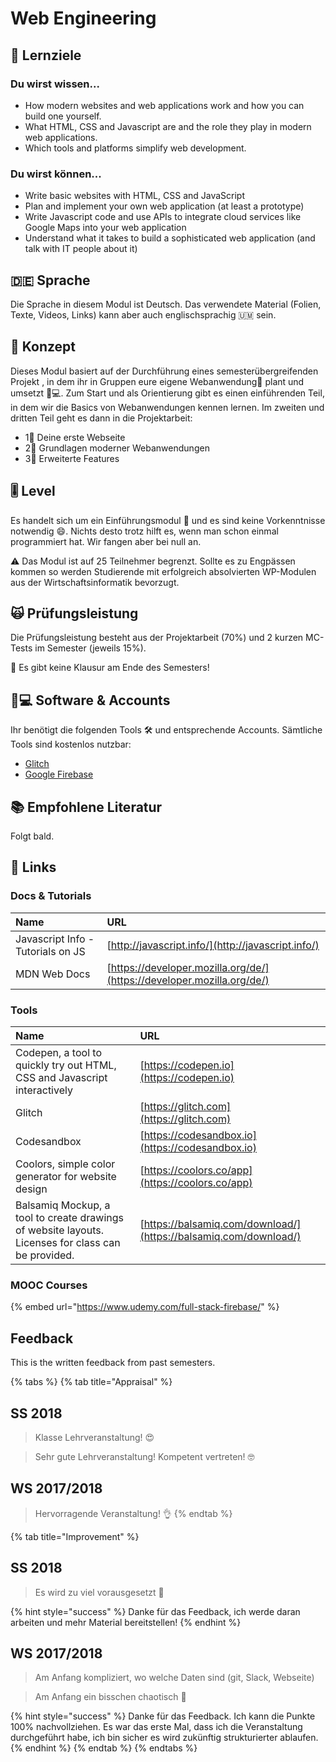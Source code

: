 # Web Engineering

## 🎯 Lernziele <a id="learning-objectives"></a>

### Du wirst wissen...

* How modern websites and web applications work and how you can build one yourself.
* What HTML, CSS and Javascript are and the role they play in modern web applications.
* Which tools and platforms simplify web development.

### Du wirst können...

* Write basic websites with HTML, CSS and JavaScript
* Plan and implement your own web application \(at least a prototype\)
* Write Javascript code and use APIs to integrate cloud services like Google Maps into your web application
* Understand what it takes to build a sophisticated web application \(and talk with IT people about it\)

## 🇩🇪 Sprache

Die Sprache in diesem Modul ist Deutsch. Das verwendete Material \(Folien, Texte, Videos, Links\) kann aber auch englischsprachig 🇺🇲 sein.

## 📃 Konzept <a id="concept"></a>

Dieses Modul basiert auf der Durchführung eines semesterübergreifenden Projekt , in dem ihr in Gruppen eure eigene Webanwendung📱 plant und umsetzt 👩💻. Zum Start und als Orientierung gibt es einen einführenden Teil, in dem wir die Basics von Webanwendungen kennen lernen. Im zweiten und dritten Teil geht es dann in die Projektarbeit:

* 1⃣ Deine erste Webseite
* 2⃣ Grundlagen moderner Webanwendungen
* 3⃣ Erweiterte Features

## 🎚 Level <a id="level"></a>

Es handelt sich um ein Einführungsmodul 👶 und es sind keine Vorkenntnisse notwendig 😄. Nichts desto trotz hilft es, wenn man schon einmal programmiert hat. Wir fangen aber bei null an.

⚠ Das Modul ist auf 25 Teilnehmer begrenzt. Sollte es zu Engpässen kommen so werden Studierende mit erfolgreich absolvierten WP-Modulen aus der Wirtschaftsinformatik bevorzugt.

## 🙀 Prüfungsleistung <a id="examination"></a>

Die Prüfungsleistung besteht aus der Projektarbeit \(70%\) und 2 kurzen MC-Tests im Semester \(jeweils 15%\).

🤟 Es gibt keine Klausur am Ende des Semesters!

## 👩💻 Software & Accounts <a id="software-and-accounts"></a>

Ihr benötigt die folgenden Tools 🛠 und entsprechende Accounts. Sämtliche Tools sind kostenlos nutzbar:

* [Glitch](https://glitch.me)
* [Google Firebase](https://firebase.google.com/)

## 📚 Empfohlene Literatur 

Folgt bald.

## 🔗 Links

### Docs & Tutorials

| Name | URL |
| :--- | :--- |
| Javascript Info - Tutorials on JS | [http://javascript.info/](http://javascript.info/) |
| MDN Web Docs | [https://developer.mozilla.org/de/](https://developer.mozilla.org/de/) |

### Tools

| **Name** | **URL** |
| :--- | :--- |
| Codepen, a tool to quickly try out HTML, CSS and Javascript interactively | [https://codepen.io](https://codepen.io) |
| Glitch | [https://glitch.com](https://glitch.com) |
| Codesandbox | [https://codesandbox.io](https://codesandbox.io) |
| Coolors, simple color generator for website design | [https://coolors.co/app](https://coolors.co/app) |
| Balsamiq Mockup, a tool to create drawings of website layouts. Licenses for class can be provided. | [https://balsamiq.com/download/](https://balsamiq.com/download/) |

### MOOC Courses

{% embed url="https://www.udemy.com/full-stack-firebase/" %}

## Feedback

This is the written feedback from past semesters.

{% tabs %}
{% tab title="Appraisal" %}
## SS 2018

> Klasse Lehrveranstaltung! 😍

> Sehr gute Lehrveranstaltung! Kompetent vertreten! 🤓

## WS 2017/2018

> Hervorragende Veranstaltung! 👌
{% endtab %}

{% tab title="Improvement" %}
## SS 2018

> Es wird zu viel vorausgesetzt 🥺

{% hint style="success" %}
Danke für das Feedback, ich werde daran arbeiten und mehr Material bereitstellen!
{% endhint %}

## WS 2017/2018

> Am Anfang kompliziert, wo welche Daten sind \(git, Slack, Webseite\)

> Am Anfang ein bisschen chaotisch 😬

{% hint style="success" %}
Danke für das Feedback. Ich kann die Punkte 100% nachvollziehen. Es war das erste Mal, dass ich die Veranstaltung durchgeführt habe, ich bin sicher es wird zukünftig strukturierter ablaufen.
{% endhint %}
{% endtab %}
{% endtabs %}

